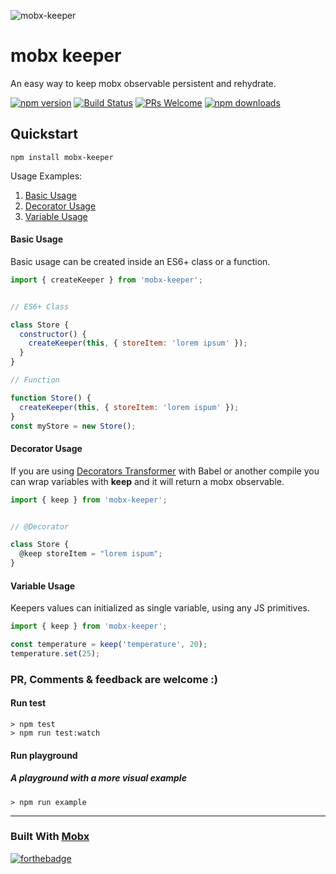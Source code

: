 ![mobx-keeper](https://image.ibb.co/fL1zew/KEEPER_logo.png)


# mobx keeper

An easy way to keep mobx observable persistent and rehydrate.

[![npm version](https://badge.fury.io/js/mobx-keeper.svg)](https://badge.fury.io/js/mobx-keeper)
[![Build Status](https://travis-ci.org/gplopes/mobx-keeper.svg?branch=master)](https://travis-ci.org/gplopes/mobx-keeper)
[![PRs Welcome](https://img.shields.io/badge/PRs-welcome-brightgreen.svg?style=shields)](http://makeapullrequest.com)
[![npm downloads](https://img.shields.io/npm/dm/mobx-keeper.svg?style=flat-square)](https://www.npmjs.com/package//mobx-keeper)


## Quickstart
`npm install mobx-keeper`

Usage Examples:
1. [Basic Usage](#basic-usage)
2. [Decorator Usage](#decorator-usage)
3. [Variable Usage](#variable-usage)

#### Basic Usage
Basic usage can be created inside an ES6+ class or a function.
```js
import { createKeeper } from 'mobx-keeper';


// ES6+ Class

class Store {
  constructor() {
    createKeeper(this, { storeItem: 'lorem ipsum' });
  }
}

// Function

function Store() {
  createKeeper(this, { storeItem: 'lorem ispum' });
}
const myStore = new Store();
```

#### Decorator Usage
If you are using [Decorators Transformer](https://babeljs.io/docs/plugins/transform-decorators/) with Babel or another compile you can wrap variables with **keep** and it will return a mobx observable.
```js
import { keep } from 'mobx-keeper';


// @Decorator

class Store {
  @keep storeItem = "lorem ispum";
}

```

#### Variable Usage
Keepers values can initialized as single variable, using any JS primitives.

```js
import { keep } from 'mobx-keeper';

const temperature = keep('temperature', 20);
temperature.set(25);
````

### PR, Comments & feedback are welcome :)

#### Run test
```
> npm test
> npm run test:watch
```

#### Run playground
##### A playground with a more visual example
```
> npm run example
```

------
### Built With [Mobx](https://mobx.js.org/)

[![forthebadge](https://forthebadge.com/images/badges/built-by-developers.svg)](https://forthebadge.com)
